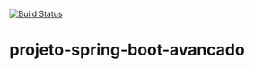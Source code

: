 [![Build Status](https://travis-ci.org/JeanCReis/projeto-spring-boot-avancado.svg?branch=master)](https://travis-ci.org/JeanCReis/projeto-spring-boot-avancado)
# projeto-spring-boot-avancado